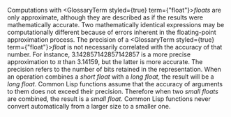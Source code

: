  



Computations with <GlossaryTerm styled={true} term={"float"}><i>floats</i></GlossaryTerm> are only approximate, although they are described as if the results were mathematically accurate. Two mathematically identical expressions may be computationally different because of errors inherent in the floating-point approximation process. The precision of a <GlossaryTerm styled={true} term={"float"}><i>float</i></GlossaryTerm> is not necessarily correlated with the accuracy of that number. For instance, 3.142857142857142857 is a more precise approximation to *π* than 3.14159, but the latter is more accurate. The precision refers to the number of bits retained in the representation. When an operation combines a *short float* with a *long float*, the result will be a *long float*. Common Lisp functions assume that the accuracy of arguments to them does not exceed their precision. Therefore when two *small floats* are combined, the result is a *small float*. Common Lisp functions never convert automatically from a larger size to a smaller one. 



